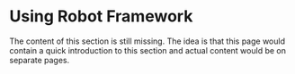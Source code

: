 # Using Robot Framework

The content of this section is still missing. The idea is that this page
would contain a quick introduction to this section and actual content would
be on separate pages.
